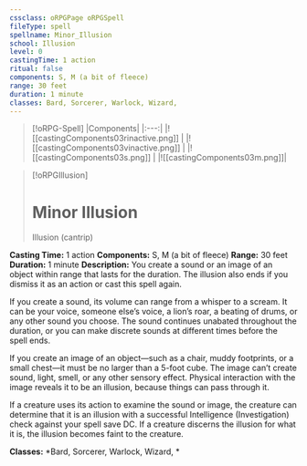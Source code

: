 ```yaml
---
cssclass: oRPGPage oRPGSpell
fileType: spell
spellname: Minor_Illusion
school: Illusion
level: 0
castingTime: 1 action
ritual: false
components: S, M (a bit of fleece)
range: 30 feet
duration: 1 minute
classes: Bard, Sorcerer, Warlock, Wizard,
---
```

> [!oRPG-Spell]
> |Components|
> |:---:|
> |![[castingComponents03rinactive.png]] |
> |![[castingComponents03vinactive.png]] |
> |![[castingComponents03s.png]] |
> |![[castingComponents03m.png]]|

> [!oRPGIllusion]
>#  Minor Illusion
> Illusion  (cantrip)

**Casting Time:** 1 action
**Components:** S, M (a bit of fleece)
**Range:** 30 feet
**Duration:**  1 minute
**Description:**
You create a sound or an image of an object within range that lasts for the duration. The illusion also ends if you dismiss it as an action or cast this spell again.



 If you create a sound, its volume can range from a whisper to a scream. It can be your voice, someone else’s voice, a lion’s roar, a beating of drums, or any other sound you choose. The sound continues unabated throughout the duration, or you can make discrete sounds at different times before the spell ends.



 If you create an image of an object—such as a chair, muddy footprints, or a small chest—it must be no larger than a 5-foot cube. The image can’t create sound, light, smell, or any other sensory effect. Physical interaction with the image reveals it to be an illusion, because things can pass through it.



 If a creature uses its action to examine the sound or image, the creature can determine that it is an illusion with a successful Intelligence (Investigation) check against your spell save DC. If a creature discerns the illusion for what it is, the illusion becomes faint to the creature.



**Classes:**  *Bard, Sorcerer, Warlock, Wizard, *


